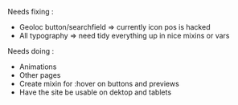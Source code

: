 Needs fixing : 
- Geoloc button/searchfield => currently icon pos is hacked
- All typography => need tidy everything up in nice mixins or vars

Needs doing :
- Animations
- Other pages
- Create mixin for :hover on buttons and previews
- Have the site be usable on dektop and tablets
